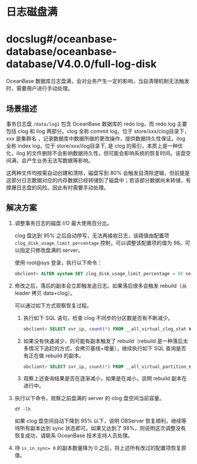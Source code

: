 日志磁盘满
==========================

# docslug#/oceanbase-database/oceanbase-database/V4.0.0/full-log-disk
OceanBase 数据库日志盘满，会对业务产生一定的影响，当自清理机制无法触发时，需要用户进行手动处理。

场景描述
-------------------------

事务日志盘 `/data/log1` 包含 OceanBase 数据库的 redo log，而 redo log 主要包括 clog 和 ilog 两部分。clog 全称 commit log，位于 store/xxx/clog目录下，xxx 是集群名 ，记录数据库中数据所做的更改操作，提供数据持久性保证。ilog 全称 index log，位于 store/xxx/ilog目录下, 是 clog 的索引，本质上是一种优化，ilog 的文件删除不会影响数据持久性，但可能会影响系统的恢复时间。该盘空间满，会产生业务无法写数据等影响。

这两种文件均按需自动创建和清除，磁盘写到 80% 会触发自清除逻辑，但前提是这部分日志数据对应的内存数据已经转储到了磁盘中；若该部分数据尚未转储，有撑爆日志盘的风险。因此有时需要手动处理。

解决方案
-------------------------

1. 调整事务日志的磁盘 I/O 最大使用百分比。

   clog 盘达到 95% 之后自动停写，无法再接收日志，该阈值由配置项 `clog_disk_usage_limit_percentage` 控制，可以调整该配置项的值为 98。可以指定只修改盘满的 server。

   使用 root@sys 登录，执行以下命令：

   ```sql
   obclient> ALTER system SET clog_disk_usage_limit_percentage = 98 server ='[ip地址]:2882';
   ```

2. 修改之后，落后的副本会立即触发追日志。如果落后很多会触发 rebuild（从 leader 拷贝 data+clog）。

   可以通过如下方式观察恢复过程。
   1. 执行如下 SQL 语句，检查 clog 不同步的分区数是否有不断减少。

      ```sql
      obclient> SELECT svr_ip, count(*) FROM __all_virtual_clog_stat WHERE is_offline = 0 and is_in_sync = 0 group by 1; 
      ```

   2. 如果没有快速减少，则可能有副本触发了 rebuild（rebuild 是一种落后太多情况下追赶的方式，会拷贝基线+增量），继续执行如下 SQL 查询是否有正在做 rebuild 的副本。

      ```sql
      obclient> SELECT svr_ip, count(*) FROM __all_virtual_partition_migration_status WHERE action != 'END' group by 1;
      ```

   3. 观察上述查询结果是否在逐渐减小，如果是在减小，说明 rebuild 副本在进行中。

3. 执行以下命令，观察之前盘满的 server 的 clog 盘空间当前容量。

   ```shell
   df -lh
   ```

   如果 clog 盘空间自动下降到 95% 以下，说明 OBServer 恢复顺利，继续等待所有副本达到 sync 状态即可。如果又达到了 98%，则说明这次调整没有恢复成功，请联系 OceanBase 技术支持人员处理。

4. 待 `is_in_sync= 0` 的副本数量降为 0 之后，将上述所有改过的配置项恢复原值。
